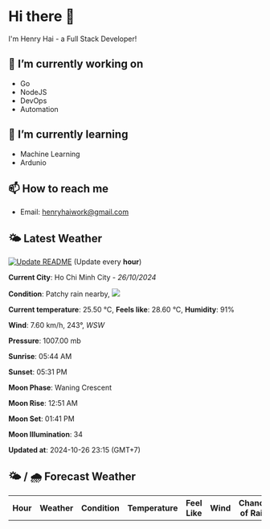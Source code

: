 # Hi there 👋

I'm Henry Hai - a Full Stack Developer!

## 🔭 I’m currently working on

- Go
- NodeJS
- DevOps
- Automation

## 🌱 I’m currently learning

- Machine Learning
- Ardunio

## 📫 How to reach me

- Email: <henryhaiwork@gmail.com>

## 🌤️ Latest Weather
[![Update README](https://github.com/henry0hai/henry0hai/actions/workflows/udpateReadme.yml/badge.svg)](https://github.com/henry0hai/henry0hai/actions/workflows/udpateReadme.yml)
(Update every **hour**)
<!-- CURRENT_WEATHER:START -->
**Current City**: Ho Chi Minh City - *26/10/2024*

**Condition**: Patchy rain nearby, <img src="https://cdn.weatherapi.com/weather/64x64/night/176.png"/>

**Current temperature**: 25.50 °C, **Feels like**: 28.60 °C, **Humidity**: 91%

**Wind**: 7.60 km/h, 243°, *WSW*

**Pressure**: 1007.00 mb

**Sunrise**: 05:44 AM

**Sunset**: 05:31 PM

**Moon Phase**: Waning Crescent

**Moon Rise**: 12:51 AM

**Moon Set**: 01:41 PM

**Moon Illumination**: 34

**Updated at**: 2024-10-26 23:15 (GMT+7)<!-- CURRENT_WEATHER:END -->

## 🌤️ / 🌧️ Forecast Weather
<!-- FORECAST_WEATHER:START -->
<table>
		<tr>
			<th>Hour</th>
			<th>Weather</th>
			<th>Condition</th>
			<th>Temperature</th>
			<th>Feel Like</th>
			<th>Wind</th>
			<th>Chance of Rain</th>
		</tr>
</table>
<!-- FORECAST_WEATHER:END -->

